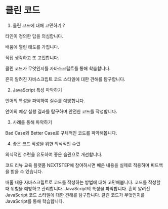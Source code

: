 # 클린 코드

1. 클린 코드에 대해 고민하기 ?

타인이 정의한 답을 의심합니다.

배움에 열린 태도를 가집니다.

직접 생각하고 또 고민합니다.

클린 코드가 무엇인지를 자바스크립트를 통해 학습합니다.

흔히 알려진 자바스크립트 코드 스타일에 대한 견해를 탐구합니다.

2. JavaScript 특성 파악하기

언어의 특성을 파악하여 실수를 예방합니다.

언어의 예상 실행 결과를 탐구하며 안전한 코드를 작성합니다.

3. 사례를 통해 파악하기

Bad Case와 Better Case로 구체적인 코드를 파악해봅니다.

4. 좋은 코드 작성을 위한 의식적인 수련

의식적인 수련을 유도하여 좋은 습관으로 개선합니다.

코드 리뷰 교육 플랫폼 NEXTSTEP에 참여하시면 배운 내용을 실제로 적용하며 피드백을 받을 수 있습니다.

배울 내용
자바스크립트로 코드를 작성하는 방법에 대해 고민해봅니다.
코드를 작성할 때 위험을 예방하고 관리합니다.
JavaScript의 특성을 파악합니다.
흔히 알려진 JavaScript 코드 스타일에 대한 견해를 탐구합니다.
클린 코드가 무엇인지를 JavaScript를 통해 학습합니다.

